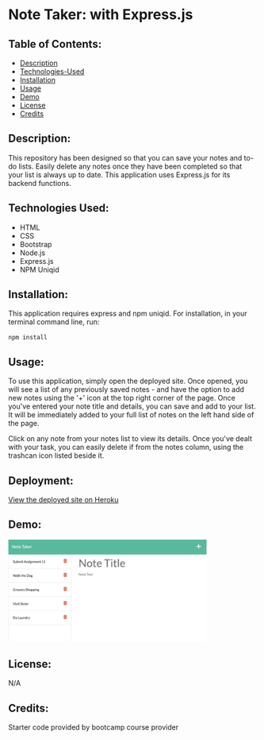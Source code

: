 # Note Taker: with Express.js

## Table of Contents:

- [Description](#description)
- [Technologies-Used](#technologies-used)
- [Installation](#installation)
- [Usage](#usage)
- [Demo](#demo)
- [License](#license)
- [Credits](#credits)

## Description:

This repository has been designed so that you can save your notes and to-do lists. Easily delete any notes once they have been completed so that your list is always up to date. This application uses Express.js for its backend functions. 

## Technologies Used:

- HTML
- CSS
- Bootstrap
- Node.js
- Express.js
- NPM Uniqid

## Installation:

This application requires express and npm uniqid.
For installation, in your terminal command line, run:

```
npm install
```

## Usage:

To use this application, simply open the deployed site. Once opened, you will see a list of any previously saved notes - and have the option to add new notes using the '+' icon at the top right corner of the page. Once you've entered your note title and details, you can save and add to your list. It will be immediately added to your full list of notes on the left hand side of the page.

Click on any note from your notes list to view its details. Once you've dealt with your task, you can easily delete if from the notes column, using the trashcan icon listed beside it.

## Deployment:

[View the deployed site on Heroku]()

## Demo:
<img src="public/assets/images/NoteTaker - Demo.png" style = "width: 400px" alt="image of deployed site">

## License:

N/A

## Credits:

Starter code provided by bootcamp course provider